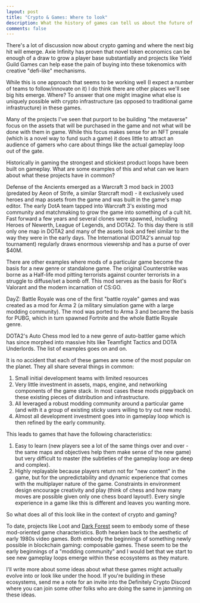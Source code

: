 ```yaml
---
layout: post
title: "Crypto & Games: Where to look"
description: What the history of games can tell us about the future of composable gaming projects
comments: false
---
```


There's a lot of discussion now about crypto gaming and where the next big hit will emerge. Axie Infinity has proven that novel token economics can be enough of a draw to grow a player base substantially and projects like Yield Guild Games can help ease the pain of buying into these tokenomics with creative "defi-like" mechanisms.

While this is one approach that seems to be working well (I expect a number of teams to follow/innovate on it) I do think there are other places we'll see big hits emerge. Where? To answer that one might imagine what else is uniquely possible with crypto infrastructure (as opposed to traditional game infrastructure) in these games.

Many of the projects I've seen that purport to be building "the metaverse" focus on the assets that will be purchased in the game and not what will be done with them in game. While this focus makes sense for an NFT presale (which is a novel way to fund such a game) it does little to attract an audience of gamers who care about things like the actual gameplay loop out of the gate.

Historically in gaming the strongest and stickiest product loops have been built on gameplay. What are some examples of this and what can we learn about what these projects have in common?

Defense of the Ancients emerged as a Warcraft 3 mod back in 2003 (predated by Aeon of Strife, a similar Starcraft mod) - it exclusively used heroes and map assets from the game and was built in the game's map editor. The early DotA team tapped into Warcraft 3's existing mod community and matchmaking to grow the game into something of a cult hit. Fast forward a few years and several clones were spawned, including Heroes of Newerth, League of Legends, and DOTA2. To this day there is still only one map in DOTA2 and many of the assets look and feel similar to the way they were in the early days. The International (DOTA2's annual top tournament) regularly draws enormous viewership and has a purse of over $40M.

There are other examples where mods of a particular game become the basis for a new genre or standalone game. The original Counterstrike was borne as a Half-life mod pitting terrorists against counter terrorists in a struggle to diffuse/set a bomb off. This mod serves as the basis for Riot's Valorant and the modern incarnation of CS:GO. 

DayZ: Battle Royale was one of the first "battle royale" games and was created as a mod for Arma 2 (a military simulation game with a large modding community). The mod was ported to Arma 3 and became the basis for PUBG, which in turn spawned Fortnite and the whole Battle Royale genre.

DOTA2's Auto Chess mod led to a new genre of auto-battler game which has since morphed into massive hits like Teamfight Tactics and DOTA Underlords. The list of examples goes on and on.

It is no accident that each of these games are some of the most popular on the planet. They all share several things in common:

1. Small initial development teams with limited resources
2. Very little investment in assets, maps, engine, and networking components of the game stack. In most cases these mods piggyback on these existing pieces of distribution and infrastructure.
3. All leveraged a robust modding community around a particular game (and with it a group of existing sticky users willing to try out new mods).
4. Almost all development investment goes into in gameplay loop which is then refined by the early community.

This leads to games that have the following characteristics:
1. Easy to learn (new players see a lot of the same things over and over - the same maps and objectives help them make sense of the new game) but very difficult to master (the subtleties of the gameplay loop are deep and complex).
2. Highly replayable because players return not for "new content" in the game, but for the unpredictability and dynamic experience that comes with the multiplayer nature of the game. Constraints in environment design encourage creativity and play (think of chess and how many moves are possible given only one chess board layout!). Every single experience in a game like this is different and leaves you wanting more.

So what does all of this look like in the context of crypto and gaming?

To date, projects like Loot and [Dark Forest](https://zkga.me/) seem to embody some of these mod-oriented game characteristics. Both hearken back to the aesthetic of early 1980s video games. Both embody the beginnings of something newly possible in blockchain gaming: composable games. These seem to be the early beginnings of a "modding community" and I would bet that we start to see new gameplay loops emerge within these ecosystems as they mature.

I'll write more about some ideas about what these games might actually evolve into or look like under the hood. If you're building in these ecosystems, send me a note for an invite into the Definitely Crypto Discord where you can join some other folks who are doing the same in jamming on these ideas.
